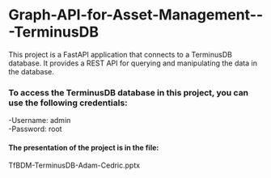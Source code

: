 # Graph-API-for-Asset-Management---TerminusDB

This project is a FastAPI application that connects to a TerminusDB database. It provides a REST API for querying and manipulating the data in the database.


### To access the TerminusDB database in this project, you can use the following credentials:

-Username: admin<br>
-Password: root


#### The presentation of the project is in the file: 
TfBDM-TerminusDB-Adam-Cedric.pptx
